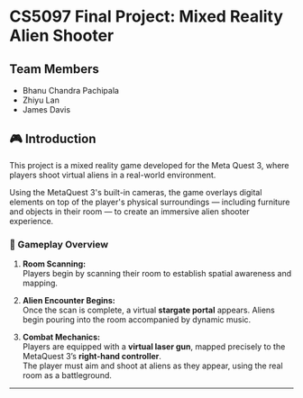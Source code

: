# CS5097 Final Project: Mixed Reality Alien Shooter

## Team Members
- Bhanu Chandra Pachipala  
- Zhiyu Lan  
- James Davis  

## 🎮 Introduction

This project is a mixed reality game developed for the Meta Quest 3, where players shoot virtual aliens in a real-world environment. 

Using the MetaQuest 3's built-in cameras, the game overlays digital elements on top of the player's physical surroundings — including furniture and objects in their room — to create an immersive alien shooter experience.

### 👾 Gameplay Overview

1. **Room Scanning:**  
   Players begin by scanning their room to establish spatial awareness and mapping.

2. **Alien Encounter Begins:**  
   Once the scan is complete, a virtual **stargate portal** appears. Aliens begin pouring into the room accompanied by dynamic music.

3. **Combat Mechanics:**  
   Players are equipped with a **virtual laser gun**, mapped precisely to the MetaQuest 3’s **right-hand controller**.  
   The player must aim and shoot at aliens as they appear, using the real room as a battleground.

---

